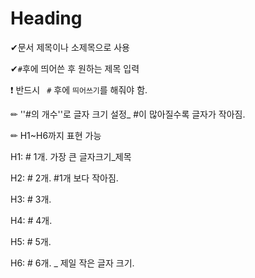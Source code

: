 # Heading

✔문서 제목이나 소제목으로 사용

✔`#`후에 띄어쓴 후 원하는 제목 입력

❗ 반드시  ` #` 후에 `띄어쓰기`를 해줘야 함.



✏ ''#의 개수''로 글자 크기 설정_ #이 많아질수록 글자가 작아짐. 

✏ H1~H6까지 표현 가능

H1: # 1개. 가장 큰 글자크기_제목

H2: # 2개. #1개 보다 작아짐.

H3: # 3개.

H4: # 4개.

H5: # 5개.

H6: # 6개. _ 제일 작은 글자 크기.

